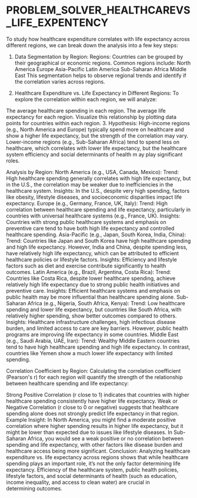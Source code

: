 # PROBLEM_SOLVER_HEALTHCAREVS_LIFE_EXPENTENCY

To study how healthcare expenditure correlates with life expectancy across different regions, we can break down the analysis into a few key steps:

1. Data Segmentation by Region:
Regions: Countries can be grouped by their geographical or economic regions. Common regions include:
North America
Europe
Asia-Pacific
Latin America
Sub-Saharan Africa
Middle East
This segmentation helps to observe regional trends and identify if the correlation varies across regions.

2. Healthcare Expenditure vs. Life Expectancy in Different Regions:
To explore the correlation within each region, we will analyze:

The average healthcare spending in each region.
The average life expectancy for each region.
Visualize this relationship by plotting data points for countries within each region.
3. Hypothesis:
High-income regions (e.g., North America and Europe) typically spend more on healthcare and show a higher life expectancy, but the strength of the correlation may vary.
Lower-income regions (e.g., Sub-Saharan Africa) tend to spend less on healthcare, which correlates with lower life expectancy, but the healthcare system efficiency and social determinants of health m
ay play significant roles.

Analysis by Region:
North America (e.g., USA, Canada, Mexico):
Trend: High healthcare spending generally correlates with high life expectancy, but in the U.S., the correlation may be weaker due to inefficiencies in the healthcare system.
Insights: In the U.S., despite very high spending, factors like obesity, lifestyle diseases, and socioeconomic disparities impact life expectancy.
Europe (e.g., Germany, France, UK, Italy):
Trend: High correlation between healthcare spending and life expectancy, particularly in countries with universal healthcare systems (e.g., France, UK).
Insights: Countries with strong public healthcare systems and emphasis on preventive care tend to have both high life expectancy and controlled healthcare spending.
Asia-Pacific (e.g., Japan, South Korea, India, China):
Trend: Countries like Japan and South Korea have high healthcare spending and high life expectancy. However, India and China, despite spending less, have relatively high life expectancy, 
which can be attributed to efficient healthcare policies or lifestyle factors.
Insights: Efficiency and lifestyle factors such as diet and exercise contribute significantly to health outcomes.
Latin America (e.g., Brazil, Argentina, Costa Rica):
Trend: Countries like Costa Rica, despite lower healthcare spending, achieve relatively high life expectancy due to strong public health initiatives and preventive care.
Insights: Efficient healthcare systems and emphasis on public health may be more influential than healthcare spending alone.
Sub-Saharan Africa (e.g., Nigeria, South Africa, Kenya):
Trend: Low healthcare spending and lower life expectancy, but countries like South Africa, with relatively higher spending, show better outcomes compared to others.
Insights: Healthcare infrastructure challenges, high infectious disease burden, and limited access to care are key barriers. However, public health programs are improving life expectancy in some countries.
Middle East (e.g., Saudi Arabia, UAE, Iran):
Trend: Wealthy Middle Eastern countries tend to have high healthcare spending and high life expectancy. In contrast, countries like Yemen show a much lower life expectancy with limited spending.

Correlation Coefficient by Region:
Calculating the correlation coefficient (Pearson's r) for each region will quantify the strength of the relationship between healthcare spending and life expectancy:

Strong Positive Correlation (r close to 1) indicates that countries with higher healthcare spending consistently have higher life expectancy.
Weak or Negative Correlation (r close to 0 or negative) suggests that healthcare spending alone does not strongly predict life expectancy in that region.
Example Insight:
In North America, you might find a moderate positive correlation where higher spending results in higher life expectancy, but it might be lower than expected due to issues like lifestyle diseases.
In Sub-Saharan Africa, you would see a weak positive or no correlation between spending and life expectancy, with other factors like disease burden and healthcare access being more significant.
Conclusion:
Analyzing healthcare expenditure vs. life expectancy across regions shows that while healthcare spending plays an important role, it’s not the only factor determining life expectancy.
Efficiency of the healthcare system, public health policies, lifestyle factors, and social determinants of health (such as education, income inequality, and access to clean water) are crucial in 
determining outcomes.
